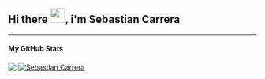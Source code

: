## Hi there <img src="https://raw.githubusercontent.com/MartinHeinz/MartinHeinz/master/wave.gif" width="30px">, i'm Sebastian Carrera

<hr>

#### My GitHub Stats

<a href="https://github.com/sebascarreram/sebascarreram">
  <img align="center" src="https://github-readme-stats.vercel.app/api/top-langs/?username=sebascarreram&hide=html&title_color=ffffff&text_color=c9cacc&icon_color=2bbc8a&bg_color=1d1f21" />
</a>

<a href="https://github.com/sebascarreram/sebascarreram">
  <img align="center" src="https://github-readme-stats.vercel.app/api?username=sebascarreram&show_icons=true&line_height=27&count_private=true&title_color=ffffff&text_color=c9cacc&icon_color=2bbc8a&bg_color=1d1f21" alt="Sebastian Carrera" />
</a>
